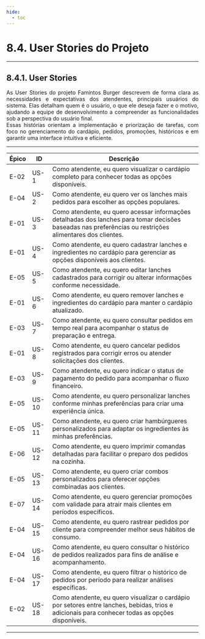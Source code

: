 ```yaml
---
hide:
  - toc
---
```


# 8.4. User Stories do Projeto
___________________________________________________________________________________

## 8.4.1. User Stories

<div style="text-align: justify">
As User Stories do projeto Famintos Burger descrevem de forma clara as necessidades e expectativas dos atendentes, principais usuários do sistema. Elas detalham quem é o usuário, o que ele deseja fazer e o motivo, ajudando a equipe de desenvolvimento a compreender as funcionalidades sob a perspectiva do usuário final.</br>
Essas histórias orientam a implementação e priorização de tarefas, com foco no gerenciamento do cardápio, pedidos, promoções, históricos e em garantir uma interface intuitiva e eficiente.
</div>

___________________________________________________________________________________

|**Épico**| **ID** |**Descrição**                                                                                                                                        |
|---------|--------|-----------------------------------------------------------------------------------------------------------------------------------------------------|
|   E-02  | US-1   |Como atendente, eu quero visualizar o cardápio completo para conhecer todas as opções disponíveis.                                                   |
|   E-04  | US-2   |Como atendente, eu quero ver os lanches mais pedidos para escolher as opções populares.                                                              |
|   E-01  | US-3   |Como atendente, eu quero acessar informações detalhadas dos lanches para tomar decisões baseadas nas preferências ou restrições alimentares dos clientes. |
|   E-01  | US-4   |Como atendente, eu quero cadastrar lanches e ingredientes no cardápio para gerenciar as opções disponíveis aos clientes.                             |
|   E-05  | US-5   |Como atendente, eu quero editar lanches cadastrados para corrigir ou alterar informações conforme necessidade.                                       |
|   E-01  | US-6   |Como atendente, eu quero remover lanches e ingredientes do cardápio para manter o cardápio atualizado.                                               |
|   E-03  | US-7   |Como atendente, eu quero consultar pedidos em tempo real para acompanhar o status de preparação e entrega.                                           |
|   E-01  | US-8   |Como atendente, eu quero cancelar pedidos registrados para corrigir erros ou atender solicitações dos clientes.                                      |
|   E-03  | US-9   |Como atendente, eu quero indicar o status de pagamento do pedido para acompanhar o fluxo financeiro.                                                 |
|   E-05  | US-10  |Como atendente, eu quero personalizar lanches conforme minhas preferências para criar uma experiência única.                                         |
|   E-05  | US-11  |Como atendente, eu quero criar hambúrgueres personalizados para adaptar os ingredientes às minhas preferências.                                      |
|   E-06  | US-12  |Como atendente, eu quero imprimir comandas detalhadas para facilitar o preparo dos pedidos na cozinha.                                               |
|   E-05  | US-13  |Como atendente, eu quero criar combos personalizados para oferecer opções combinadas aos clientes.                                                   |
|   E-07  | US-14  |Como atendente, eu quero gerenciar promoções com validade para atrair mais clientes em períodos específicos.                                         |
|   E-04  | US-15  |Como atendente, eu quero rastrear pedidos por cliente para compreender melhor seus hábitos de consumo.                                               |
|   E-04  | US-16  |Como atendente, eu quero consultar o histórico de pedidos realizados para fins de análise e acompanhamento.                                          |
|   E-04  | US-17  |Como atendente, eu quero filtrar o histórico de pedidos por período para realizar análises específicas.    
|   E-02  | US-18   |Como atendente, eu quero visualizar o cardápio por setores entre lanches, bebidas, trios e adicionais para conhecer todas as opções disponíveis.                                           |

___________________________________________________________________________________